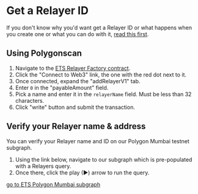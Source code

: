 # Get a Relayer ID

If you don't know why you'd want get a Relayer ID or what happens when you create one or what you can do with it, [read this first](key-concepts.md#relayer).

## Using Polygonscan

1. Navigate to the [ETS Relayer Factory contract](https://mumbai.polygonscan.com/address/0x7351E98b532d58821d5ab90A19254c247195d19c#writeProxyContract).
2. Click the "Connect to Web3" link, the one with the red dot next to it.
3. Once connected, expand the "addRelayerV1" tab.
4. Enter `0` in the "payableAmount" field.
5. Pick a name and enter it in the `relayerName` field. Must be less than 32 characters.
6. Click "write" button and submit the transaction.

## Verify your Relayer name & address

You can verify your Relayer name and ID on our Polygon Mumbai testnet subgraph.

1. Using the link below, navigate to our subgraph which is pre-populated with a Relayers query.
2. Once there, click the play (►) arrow to run the query.

[go to ETS Polygon Mumbai subgraph](https://api.thegraph.com/subgraphs/name/ethereum-tag-service/ets-mumbai/graphql?query=query+MyQuery+%7B%0A++relayers%28first%3A+10%2C+orderBy%3A+firstSeen%2C+orderDirection%3A+desc%29+%7B%0A++++id%0A++++name%0A++++owner%0A++%7D%0A%7D)
